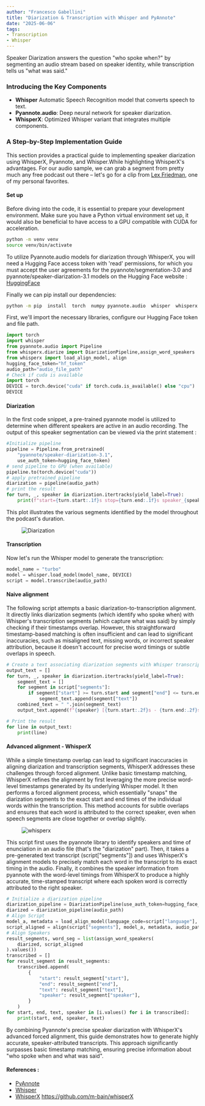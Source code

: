 ```yaml
---
author: "Francesco Gabellini"
title: "Diarization & Transcription with Whisper and PyAnnote"
date: "2025-06-06"
tags: 
- Transcription
- Whisper
---
```


Speaker Diarization answers the question "who spoke when?" by segmenting an audio stream based on speaker identity, while transcription tells us "what was said."

### Introducing the Key Components

 - **Whisper** Automatic Speech Recognition model that converts speech to text.
 - **Pyannote.audio**: Deep neural network for speaker diarization.
 - **WhisperX**: Optimized Whisper variant that integrates multiple components.


### A Step-by-Step Implementation Guide

This section provides a practical guide to implementing speaker diarization using WhisperX, Pyannote, and Whisper.While highlighting WhisperX's advantages. For our audio sample, we can grab a segment from pretty much any free podcast out there – let's go for a clip from [Lex Friedman](https://lexfridman.com/podcast/), one of my personal favorites.

#### Set up

Before diving into the code, it is essential to prepare your development environment.
Make sure you have a Python virtual environment set up, it would also be beneficial to have access to a GPU compatible with CUDA for acceleration.

```bash
python -m venv venv
source venv/bin/activate
```

To utilize Pyannote.audio models for diarization through WhisperX, you will need a Hugging Face access token with 'read' permissions, for which you must accept the user agreements for the pyannote/segmentation-3.0 and pyannote/speaker-diarization-3.1 models on the Hugging Face website : [HuggingFace](https://github.com/pyannote/pyannote-audio)

Finally we can pip install our dependencies:

```bash
python -m pip  install  torch  numpy pyannote.audio  whisper  whisperx
```
First, we'll import the necessary libraries, configure our Hugging Face token and file path.

```python 
import torch
import whisper
from pyannote.audio import Pipeline
from whisperx.diarize import DiarizationPipeline,assign_word_speakers
from whisperx import load_align_model, align
hugging_face_token="hf_token"
audio_path="audio_file_path"
# Check if cuda is available
import torch
DEVICE = torch.device("cuda" if torch.cuda.is_available() else "cpu")
DEVICE
```
#### Diarization

In the first code snippet, a pre-trained pyannote model is utilized to determine when different speakers are active in an audio recording. The output of this speaker segmentation can be viewed via the print statement :

```python 
#Initialize pipeline
pipeline = Pipeline.from_pretrained(
    "pyannote/speaker-diarization-3.1",
    use_auth_token=hugging_face_token)
# send pipeline to GPU (when available)
pipeline.to(torch.device("cuda"))
# apply pretrained pipeline
diarization = pipeline(audio_path)
# print the result
for turn, _, speaker in diarization.itertracks(yield_label=True):
    print(f"start={turn.start:.1f}s stop={turn.end:.1f}s speaker_{speaker}")
```

This plot illustrates the various segments identified by the model throughout the podcast's duration.

<figure>
  <img src="../../images/diarization_output.png" alt="Diarization">
</figure>

#### Transcription

Now let's run the Whisper model to generate the transcription:

```python 
model_name = "turbo"  
model = whisper.load_model(model_name, DEVICE)
script = model.transcribe(audio_path)
```

#### Naive alignment

The following script attempts a basic diarization-to-transcription alignment. It directly links diarization segments (which identify who spoke when) with Whisper's transcription segments (which capture what was said) by simply checking if their timestamps overlap. However, this straightforward timestamp-based matching is often insufficient and can lead to significant inaccuracies, such as misaligned text, missing words, or incorrect speaker attribution, because it doesn't account for precise word timings or subtle overlaps in speech.

```python 
# Create a text associating diarization segments with Whisper transcription
output_text = []
for turn, _, speaker in diarization.itertracks(yield_label=True):
    segment_text = []
    for segment in script["segments"]:
        if segment["start"] >= turn.start and segment["end"] <= turn.end:
            segment_text.append(segment["text"])
    combined_text = " ".join(segment_text)
    output_text.append(f"{speaker} [{turn.start:.2f}s - {turn.end:.2f}s]: {combined_text}")

# Print the result
for line in output_text:
    print(line)
```

#### Advanced alignment - WhisperX

While a simple timestamp overlap can lead to significant inaccuracies in aligning diarization and transcription segments, WhisperX addresses these challenges through forced alignment. Unlike basic timestamp matching, WhisperX refines the alignment by first leveraging the more precise word-level timestamps generated by its underlying Whisper model. It then performs a forced alignment process, which essentially "snaps" the diarization segments to the exact start and end times of the individual words within the transcription. This method accounts for subtle overlaps and ensures that each word is attributed to the correct speaker, even when speech segments are close together or overlap slightly.

<figure>
  <img src="../../images/whisperx.png" alt="whisperx">
</figure>

This script first uses the pyannote library to identify speakers and time of enunciation in an audio file (that's the "diarization" part). Then, it takes a pre-generated text transcript (script["segments"]) and uses WhisperX's alignment models to precisely match each word in the transcript to its exact timing in the audio. Finally, it combines the speaker information from pyannote with the word-level timings from WhisperX to produce a highly accurate, time-stamped transcript where each spoken word is correctly attributed to the right speaker.

```python 
# Initialize a diarization pipeline
diarization_pipeline = DiarizationPipeline(use_auth_token=hugging_face_token)
diarized = diarization_pipeline(audio_path)
# Align Script
model_a, metadata = load_align_model(language_code=script["language"], device=DEVICE)
script_aligned = align(script["segments"], model_a, metadata, audio_path, DEVICE)
# Align Speakers
result_segments, word_seg = list(assign_word_speakers(
    diarized, script_aligned
).values())
transcribed = []
for result_segment in result_segments:
    transcribed.append(
        {
            "start": result_segment["start"],
            "end": result_segment["end"],
            "text": result_segment["text"],
            "speaker": result_segment["speaker"],
        }
    )
for start, end, text, speaker in [i.values() for i in transcribed]:
    print(start, end, speaker, text)
```

By combining Pyannote's precise speaker diarization with WhisperX's advanced forced alignment, this guide demonstrates how to generate highly accurate, speaker-attributed transcripts. This approach significantly surpasses basic timestamp matching, ensuring precise information about "who spoke when and what was said".

#### References : 

- [PyAnnote](https://github.com/pyannote/pyannote-audio)
- [Whisper](https://github.com/openai/whisper)
- [WhisperX](https://github.com/m-bain/whisperX) https://github.com/m-bain/whisperX

